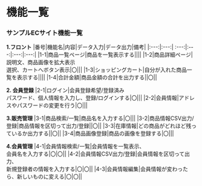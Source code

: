 #  機能一覧
### サンプルECサイト機能一覧
**1.フロント**
 |番号|機能名|内容|データ入力|データ出力|備考|
 |:---:|:---:| :---:|:---:|:---:|:---:|
 |1-1|商品一覧ページ|商品を一覧表示する||||
 |1-2|商品詳細ページ|説明文、商品画像を拡大表示<br>選択、カートへボタン表示|〇|||
 |1-3|ショッピングカート|自分が入れた商品一覧を表示する||||
 |1-4|合計金額|商品金額の合計を出力する||〇||
 
 **2. 会員登録**
 |2-1|ログイン|会員登録希望/登録済み<br>パスワード、個人情報を入力し、登録/ログインする|〇|||
 |2-2|会員情報|アドレスやパスワードの変更を行う|〇|||
 
 **3.販売管理**
 |3-1|商品検索/一覧|商品名を入力する|〇|||
 |3-2|商品情報CSV出力/登録|商品情報を区切って出力/登録||〇||
 |3-3|在庫情報|どの商品がどれほど残っているか出力する||〇||
 |3-4|商品画像登録|商品の画像を登録する|〇|||
 
 **4.会員管理**
 |4-1|会員情報検索/一覧|会員情報を一覧表示、<br>会員名を入力する|〇|〇||
 |4-2|会員情報CSV出力/登録|会員情報を区切って出力、<br>新規登録者の情報を入力する|〇|〇||
 |4-3|会員情報編集|会員情報が変わったら、新しいものに変える|〇|〇||
 
